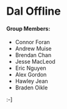 Dal Offline
==============

#### Group Members: ####

 * Connor Foran
 * Andrew Muise
 * Brendan Chan
 * Jesse MacLeod
 * Eric Nguyen
 * Alex Gordon
 * Hawley Jean
 * Braden Oikle

:-]




